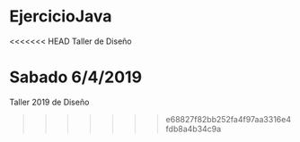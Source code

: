 # EjercicioJava

<<<<<<< HEAD
Taller de Diseño

Sabado 6/4/2019
=======
Taller 2019 de Diseño
>>>>>>> e68827f82bb252fa4f97aa3316e4fdb8a4b34c9a
